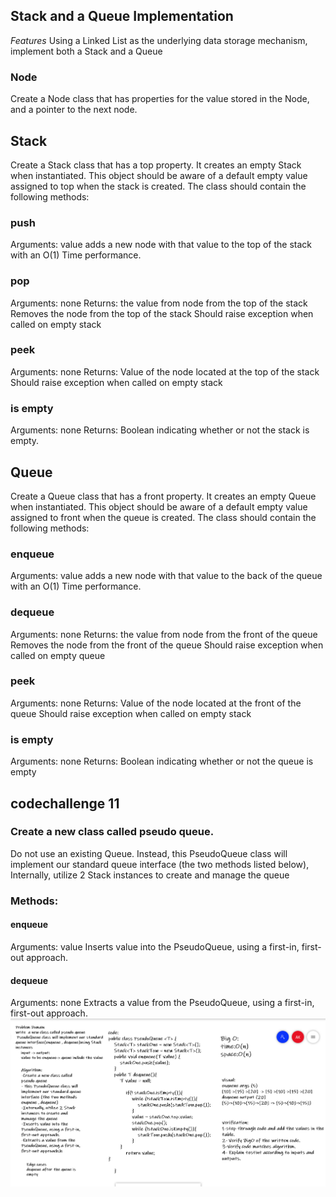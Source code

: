 ## Stack and a Queue Implementation
*Features*
Using a Linked List as the underlying data storage mechanism, implement both a Stack and a Queue

### Node
Create a Node class that has properties for the value stored in the Node, and a pointer to the next node.
## Stack
Create a Stack class that has a top property. It creates an empty Stack when instantiated.
This object should be aware of a default empty value assigned to top when the stack is created.
The class should contain the following methods:
### push
Arguments: value
adds a new node with that value to the top of the stack with an O(1) Time performance.
### pop
Arguments: none
Returns: the value from node from the top of the stack
Removes the node from the top of the stack
Should raise exception when called on empty stack
### peek
Arguments: none
Returns: Value of the node located at the top of the stack
Should raise exception when called on empty stack
### is empty
Arguments: none
Returns: Boolean indicating whether or not the stack is empty.
## Queue
Create a Queue class that has a front property. It creates an empty Queue when instantiated.
This object should be aware of a default empty value assigned to front when the queue is created.
The class should contain the following methods:
### enqueue
Arguments: value
adds a new node with that value to the back of the queue with an O(1) Time performance.
### dequeue
Arguments: none
Returns: the value from node from the front of the queue
Removes the node from the front of the queue
Should raise exception when called on empty queue
### peek
Arguments: none
Returns: Value of the node located at the front of the queue
Should raise exception when called on empty stack
### is empty
Arguments: none
Returns: Boolean indicating whether or not the queue is empty

## codechallenge 11
### Create a new class called pseudo queue.
Do not use an existing Queue.
Instead, this PseudoQueue class will implement our standard queue interface (the two methods listed below),
Internally, utilize 2 Stack instances to create and manage the queue
### Methods:
#### enqueue
Arguments: value
Inserts value into the PseudoQueue, using a first-in, first-out approach.
#### dequeue
Arguments: none
Extracts a value from the PseudoQueue, using a first-in, first-out approach.
![pseudo queue](code11.PNG)